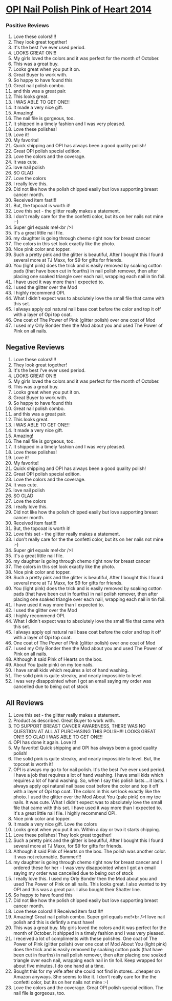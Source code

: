 # [OPI Nail Polish Pink of Heart 2014](https://products.checkmycream.com/products/OPI-Nail-Polish-Pink-of-Heart-2014.html)

### Positive Reviews

<ol>
      <li>Love these colors!!!!</li>
      <li>They look great together!</li>
      <li>It&#x27;s the best I&#x27;ve ever used period.</li>
      <li>LOOKS GREAT ON!!!  </li>
      <li>My girls loved the colors and it was perfect for the month of October.</li>
      <li>This was a great buy.</li>
      <li>Looks great when you put it on.  </li>
      <li>Great Buyer to work with.</li>
      <li>So happy to have found this</li>
      <li>Great nail polish combo.</li>
      <li>and this was a great pair.</li>
      <li>This looks great.</li>
      <li>I WAS ABLE TO GET ONE!!</li>
      <li>It made a very nice gift.</li>
      <li>Amazing!</li>
      <li>The nail file is gorgeous, too.</li>
      <li>It shipped in a timely fashion and I was very pleased.</li>
      <li>Love these polishes!</li>
      <li>Love it!</li>
      <li>My favorite!</li>
      <li>Quick shipping and OPI has always been a good quality polish!</li>
      <li>Great OPI polish special edition.</li>
      <li>Love the colors and the coverage.</li>
      <li>It was cute.</li>
      <li>love nail polish</li>
      <li>SO GLAD</li>
      <li>Love the colors</li>
      <li>I really love this.</li>
      <li>Did not like how the polish chipped easily but love supporting breast cancer month.</li>
      <li>Received item fast!!!</li>
      <li>But, the topcoat is worth it!</li>
      <li>Love this set - the glitter really makes a statement.</li>
      <li>I don&#x27;t really care for the the confetti color, but its on her nails not mine  :-)</li>
      <li>Super girl equals me!&lt;br /&gt;I</li>
      <li>It&#x27;s a great little nail file.</li>
      <li>my daughter is going through chemo right now for breast cancer</li>
      <li>The colors in this set look exactly like the photo.</li>
      <li>Nice pink color and topper.</li>
      <li>Such a pretty pink and the glitter is beautiful, After I bought this I found several more at TJ Maxx, for $9 for gifts for friends.</li>
      <li>You (light pink) does the trick and is easily removed by soaking cotton pads (that have been cut in fourths) in nail polish remover, then after placing one soaked triangle over each nail, wrapping each nail in tin foil.</li>
      <li>I have used it way more than I expected to.</li>
      <li>I used the glitter over the Mod</li>
      <li>I highly recommend OPI.</li>
      <li>What I didn&#x27;t expect was to absolutely love the small file that came with this set.</li>
      <li>I always apply opi natural nail base coat before the color and top it off with a layer of Opi top coat.</li>
      <li>One coat of The Power of Pink (glitter polish) over one coat of Mod</li>
      <li>I used my Orly Bonder then the Mod about you and used The Power of Pink on all nails.</li>
</ol>


<h2>Negative Reviews</h2>
<ol>
<li> Love these colors!!!!</li>
<li> They look great together!</li>
<li> It&#x27;s the best I&#x27;ve ever used period.</li>
<li> LOOKS GREAT ON!!!  </li>
<li> My girls loved the colors and it was perfect for the month of October.</li>
<li> This was a great buy.</li>
<li> Looks great when you put it on.  </li>
<li> Great Buyer to work with.</li>
<li> So happy to have found this</li>
<li> Great nail polish combo.</li>
<li> and this was a great pair.</li>
<li> This looks great.</li>
<li> I WAS ABLE TO GET ONE!!</li>
<li> It made a very nice gift.</li>
<li> Amazing!</li>
<li> The nail file is gorgeous, too.</li>
<li> It shipped in a timely fashion and I was very pleased.</li>
<li> Love these polishes!</li>
<li> Love it!</li>
<li> My favorite!</li>
<li> Quick shipping and OPI has always been a good quality polish!</li>
<li> Great OPI polish special edition.</li>
<li> Love the colors and the coverage.</li>
<li> It was cute.</li>
<li> love nail polish</li>
<li> SO GLAD</li>
<li> Love the colors</li>
<li> I really love this.</li>
<li> Did not like how the polish chipped easily but love supporting breast cancer month.</li>
<li> Received item fast!!!</li>
<li> But, the topcoat is worth it!</li>
<li> Love this set - the glitter really makes a statement.</li>
<li> I don&#x27;t really care for the the confetti color, but its on her nails not mine  :-)</li>
<li> Super girl equals me!&lt;br /&gt;I</li>
<li> It&#x27;s a great little nail file.</li>
<li> my daughter is going through chemo right now for breast cancer</li>
<li> The colors in this set look exactly like the photo.</li>
<li> Nice pink color and topper.</li>
<li> Such a pretty pink and the glitter is beautiful, After I bought this I found several more at TJ Maxx, for $9 for gifts for friends.</li>
<li> You (light pink) does the trick and is easily removed by soaking cotton pads (that have been cut in fourths) in nail polish remover, then after placing one soaked triangle over each nail, wrapping each nail in tin foil.</li>
<li> I have used it way more than I expected to.</li>
<li> I used the glitter over the Mod</li>
<li> I highly recommend OPI.</li>
<li> What I didn&#x27;t expect was to absolutely love the small file that came with this set.</li>
<li> I always apply opi natural nail base coat before the color and top it off with a layer of Opi top coat.</li>
<li> One coat of The Power of Pink (glitter polish) over one coat of Mod</li>
<li> I used my Orly Bonder then the Mod about you and used The Power of Pink on all nails.</li>
<li> Although it said Pink of Hearts on the box.</li>
<li> About You (pale pink) on my toe nails.</li>
<li> I have small kids which requires a lot of hand washing.</li>
<li> The solid pink is quite streaky, and nearly impossible to level.</li>
<li> I was very disappointed when I got an email saying my order was cancelled due to being out of stock</li>
</ol>

<h2>All Reviews</h2>

<ol>
    <li> Love this set - the glitter really makes a statement.</li>
    <li> Product as described.  Great Buyer to work with.</li>
    <li> TO SUPPORT BREAST CANCER AWARENESS, THERE WAS NO QUESTION AT ALL AT PURCHASING THIS POLISH!!! LOOKS GREAT ON!!!  SO GLAD I WAS ABLE TO GET ONE!!</li>
    <li> OPI has done it again. Love it!</li>
    <li> My favorite! Quick shipping and OPI has always been a good quality polish!</li>
    <li> The solid pink is quite streaky, and nearly impossible to level. But, the topcoat is worth it!</li>
    <li> OPI is always my go to for nail polish. It&#x27;s the best I&#x27;ve ever used period. I have a job that requires a lot of hand washing. I have small kids which requires a lot of hand washing. So, when I say this polish lasts....it lasts. I always apply opi natural nail base coat before the color and top it off with a layer of Opi top coat. The colors in this set look exactly like the photo. I used the glitter over the Mod About You (pale pink) on my toe nails. It was cute. What I didn&#x27;t expect was to absolutely love the small file that came with this set. I have used it way more than I expected to. It&#x27;s a great little nail file. I highly recommend OPI.</li>
    <li> Nice pink color and topper.</li>
    <li> It made a very nice gift. Love the colors</li>
    <li> Looks great when you put it on.  Within a day or two it starts chipping.</li>
    <li> Love these polishes! They look great together!</li>
    <li> Such a pretty pink and the glitter is beautiful, After I bought this I found several more at TJ Maxx, for $9 for gifts for friends.</li>
    <li> Although it said Pink of Hearts on the box. The polish was another color. It was not returnable.  Bummer!!!</li>
    <li> my daughter is going through chemo right now for breast cancer and I ordered these for her - I was very disappointed when I got an email saying my order was cancelled due to being out of stock</li>
    <li> I really love this. I used my Orly Bonder then the Mod about you and used The Power of Pink on all nails. This looks great. I also wanted to try OPI and this was a great pair. I also bought their Shatter line.</li>
    <li> So happy to have found this</li>
    <li> Did not like how the polish chipped easily but love supporting breast cancer month.</li>
    <li> Love these colors!!!! Received item fast!!!#</li>
    <li> Amazing! Great nail polish combo. Super girl equals me!&lt;br /&gt;I love nail polish and this is defintly a must have!</li>
    <li> This was a great buy. My girls loved the colors and it was perfect for the month of October. It shipped in a timely fashion and I was very pleased.</li>
    <li> I received a lot of compliments with these polishes. One coat of The Power of Pink (glitter polish) over one coat of Mod About You (light pink) does the trick and is easily removed by soaking cotton pads (that have been cut in fourths) in nail polish remover, then after placing one soaked triangle over each nail, wrapping each nail in tin foil. Keep wrapped for about five minutes. I do one hand at a time.</li>
    <li> Bought this for my wife after she could not find in stores...cheaper on Amazon anyways.  She seems to like it.  I don&#x27;t really care for the the confetti color, but its on her nails not mine  :-)</li>
    <li> Love the colors and the coverage. Great OPI polish special edition. The nail file is gorgeous, too.</li>
</ol>




